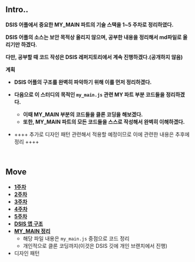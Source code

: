 ## Intro..

**DSIS 어플에서 중요한 MY_MAIN 파트의 기술 스택을 1~5 주차로 정리하였다.**

**DSIS 어플의 소스는 보안 목적상 올리지 않으며, 공부한 내용을 정리해서 md파일로 올리기만 하겠다.**

**다만, 공부할 때 코드 작성은 DSIS 레퍼지토리에서 계속 진행하겠다.(공개하지 않음)**



**계획**

* **DSIS 어플의 구조를 완벽히 파악하기 위해 이를 먼저 정리하겠다.**
* **다음으로 이 스터디의 목적인 `my_main.js` 관련 MY 파트 부분 코드들을 정리하겠다.**
  * **이때 MY_MAIN 부분의 코드들을 클론 코딩을 해보겠다.**
  * **또한, MY_MAIN 파트의 모든 코드들을 스스로 작성해서 완벽히 이해하겠다.**

* ++++ 추가로 디자인 패턴 관련해서 적용할 예정이므로 이에 관련한 내용은 추후에 정리 ++++

<br>

## Move

* **[1주차](./study/2023-01-30-1주차.md)**
* **[2주차](./study/2023-01-31-2주차.md)**
* **[3주차](./study/2023-02-01-3주차.md)**
* **[4주차](./study/2023-02-02-4주차.md)**
* **[5주차](./study/2023-02-03-5주차.md)**
* **[DSIS 앱 구조](./study/2023-02-13-DSIS_앱_구조.md)**
* **[MY_MAIN 정리](./study/2023-02-14-MY_MAIN_정리.md)**
  * 해당 파일 내용은 `my_main.js` 중점으로 코드 정리
  * 개인적으로 클론 코딩까지(이것은 DSIS 깃에 개인 브랜치에서 진행)
* 디자인 패턴
